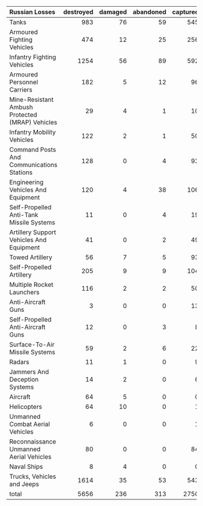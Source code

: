 | Russian Losses                                   |   destroyed |   damaged |   abandoned |   captured |   total |
|:-------------------------------------------------|------------:|----------:|------------:|-----------:|--------:|
| Tanks                                            |         983 |        76 |          59 |        545 |    1663 |
| Armoured Fighting Vehicles                       |         474 |        12 |          25 |        256 |     767 |
| Infantry Fighting Vehicles                       |        1254 |        56 |          89 |        592 |    1991 |
| Armoured Personnel Carriers                      |         182 |         5 |          12 |         96 |     295 |
| Mine-Resistant Ambush Protected  (MRAP) Vehicles |          29 |         4 |           1 |         10 |      44 |
| Infantry Mobility Vehicles                       |         122 |         2 |           1 |         50 |     175 |
| Command Posts And Communications Stations        |         128 |         0 |           4 |         93 |     225 |
| Engineering Vehicles And Equipment               |         120 |         4 |          38 |        106 |     268 |
| Self-Propelled Anti-Tank Missile Systems         |          11 |         0 |           4 |         19 |      34 |
| Artillery Support Vehicles And Equipment         |          41 |         0 |           2 |         49 |      92 |
| Towed Artillery                                  |          56 |         7 |           5 |         93 |     161 |
| Self-Propelled Artillery                         |         205 |         9 |           9 |        104 |     327 |
| Multiple Rocket Launchers                        |         116 |         2 |           2 |         50 |     170 |
| Anti-Aircraft Guns                               |           3 |         0 |           0 |         13 |      16 |
| Self-Propelled Anti-Aircraft Guns                |          12 |         0 |           3 |          8 |      23 |
| Surface-To-Air Missile Systems                   |          59 |         2 |           6 |         22 |      89 |
| Radars                                           |          11 |         1 |           0 |          9 |      21 |
| Jammers And Deception Systems                    |          14 |         2 |           0 |          6 |      22 |
| Aircraft                                         |          64 |         5 |           0 |          0 |      69 |
| Helicopters                                      |          64 |        10 |           0 |          1 |      75 |
| Unmanned Combat Aerial Vehicles                  |           6 |         0 |           0 |          1 |       7 |
| Reconnaissance Unmanned Aerial Vehicles          |          80 |         0 |           0 |         84 |     164 |
| Naval Ships                                      |           8 |         4 |           0 |          0 |      12 |
| Trucks, Vehicles and Jeeps                       |        1614 |        35 |          53 |        543 |    2245 |
| total                                            |        5656 |       236 |         313 |       2750 |    8955 |